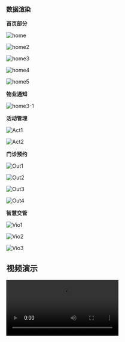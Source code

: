 ### 数据渲染

**首页部分**

![home](./images/home.png)

![home2](./images/home2.png)

![home3](./images/home3.png)

![home4](./images/home4.png)

![home5](./images/home5.png)



**物业通知**

![home3-1](./images/home3-1.png)

**活动管理**

![Act1](./images/Act1.png)

![Act2](./images/Act2.png)

**门诊预约**

![Out1](./images/Out1.png)

![Out2](./images/Out2.png)

![Out3](./images/Out3.png)

![Out4](./images/Out4.png)

**智慧交管**

![Vio1](./images/Vio1.png)

![Vio2](./images/Vio2.png)

![Vio3](./images/Vio3.png)

## 视频演示

<video src="./images/view.mp4"></video>

